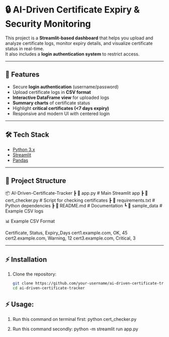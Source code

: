 # 🔒 AI-Driven Certificate Expiry & Security Monitoring

This project is a **Streamlit-based dashboard** that helps you upload and analyze certificate logs, monitor expiry details, and visualize certificate status in real-time.  
It also includes a **login authentication system** to restrict access.

---

## 🚀 Features
- Secure **login authentication** (username/password)
- Upload certificate logs in **CSV format**
- **Interactive DataFrame view** for uploaded logs
- **Summary charts** of certificate status
- Highlight **critical certificates (<7 days expiry)**
- Responsive and modern UI with centered login

---

## 🛠️ Tech Stack
- [Python 3.x](https://www.python.org/)
- [Streamlit](https://streamlit.io/)
- [Pandas](https://pandas.pydata.org/)

---

## 📂 Project Structure
📦 AI-Driven-Certificate-Tracker
┣ 📜 app.py # Main Streamlit app
┣ 📜 cert_checker.py # Script for checking certificates
┣ 📜 requirements.txt # Python dependencies
┣ 📜 README.md # Documentation
┗ 📂 sample_data # Example CSV logs

📊 Example CSV Format

  Certificate, Status, Expiry_Days
    cert1.example.com, OK, 45
    cert2.example.com, Warning, 12
    cert3.example.com, Critical, 3

---

## ⚡ Installation

1. Clone the repository:
   ```bash
   git clone https://github.com/your-username/ai-driven-certificate-tracker.git
   cd ai-driven-certificate-tracker

## ⚡ Usage:

1. Run this command on terminal first:
   python cert_checker.py

2. Run this command secondly: 
   python -m streamlit run app.py

   

